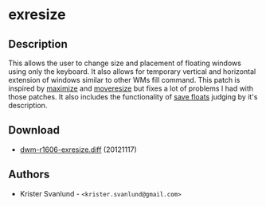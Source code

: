 exresize
========

Description
-----------

This allows the user to change size and placement of floating windows using only
the keyboard. It also allows for temporary vertical and horizontal extension of
windows similar to other WMs fill command. This patch is inspired by
[maximize](http://dwm.suckless.org/patches/maximize) and
[moveresize](http://dwm.suckless.org/patches/moveresize) but fixes a lot of
problems I had with those patches. It also includes the functionality of
[save floats](http://dwm.suckless.org/patches/save_floats) judging by it's
description.

Download
--------

 * [dwm-r1606-exresize.diff](dwm-r1606-exresize.diff) (20121117)

Authors
-------

 * Krister Svanlund - `<krister.svanlund@gmail.com>`
